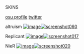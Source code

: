 SKINS

[osu profile](https://osu.ppy.sh/users/29371923) 
[twitter](https://x.com/altrruism)


altruism
[![image](https://github.com/user-attachments/assets/9e45c7d5-6e79-43f2-a90c-a0d33e46fefc)![screenshot060](https://github.com/user-attachments/assets/f7960ef7-49af-42cc-8fd5-2c96cba81485)](https://altruism.s-ul.eu/QK7IMiww)

Replicant
[![image](https://github.com/user-attachments/assets/a146e944-20e8-4896-93af-83c0e3c52739)![screenshot017](https://github.com/user-attachments/assets/2e55359a-4e7d-4959-a27c-e66124a32be5)](https://altruism.s-ul.eu/6HkcK549)

NieR
[![image](https://github.com/user-attachments/assets/602bbf19-2b37-4993-bef3-f2de5122772)![screenshot020](https://github.com/user-attachments/assets/909eb9af-43b9-461e-98ab-784a9da01003)](https://altruism.s-ul.eu/aE9bdcmV)

